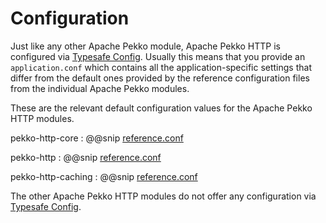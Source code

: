 # Configuration

Just like any other Apache Pekko module, Apache Pekko HTTP is configured via [Typesafe Config](https://github.com/lightbend/config).
Usually this means that you provide an `application.conf` which contains all the application-specific settings that
differ from the default ones provided by the reference configuration files from the individual Apache Pekko modules.

These are the relevant default configuration values for the Apache Pekko HTTP modules.

pekko-http-core
:  @@snip [reference.conf](/pekko-http-core/src/main/resources/reference.conf)

pekko-http
:  @@snip [reference.conf](/pekko-http/src/main/resources/reference.conf)

pekko-http-caching
:  @@snip [reference.conf](/pekko-http-caching/src/main/resources/reference.conf)

The other Apache Pekko HTTP modules do not offer any configuration via [Typesafe Config](https://github.com/lightbend/config).
